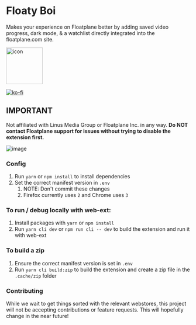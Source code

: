 # Floaty Boi

Makes your experience on Floatplane better by adding saved video progress, dark mode, & a watchlist directly integrated into the floatplane.com site.

<img width="100" alt="icon" src="https://user-images.githubusercontent.com/129204914/228607557-a53c01ad-6f3e-41b9-8da8-dea61d1cac8e.png">

[![ko-fi](https://ko-fi.com/img/githubbutton_sm.svg)](https://ko-fi.com/L3L8JWKYY)

## IMPORTANT
Not affiliated with Linus Media Group or Floatplane Inc. in any way. **Do NOT contact Floatplane support for issues without trying to disable the extension first.**

![image](https://user-images.githubusercontent.com/129204914/228608718-481c0310-a9d7-4dae-9ba9-320b8e93bc82.png)




### Config

1. Run `yarn` or `npm install` to install dependencies
2. Set the correct manifest version in `.env` 
   1. NOTE: Don't commit these changes
   2. Firefox currently uses `2` and Chrome uses `3`


### To run / debug locally with web-ext:

1. Install packages with `yarn` or `npm install`
2. Run `yarn cli dev` or `npm run cli -- dev` to build the extension and run it with web-ext


### To build a zip

1. Ensure the correct manifest version is set in `.env`
2. Run `yarn cli build:zip` to build the extension and create a zip file in the `.cache/zip` folder



### Contributing

While we wait to get things sorted with the relevant webstores, this project will not be accepting contributions or feature requests. This will hopefully change in the near future!
